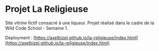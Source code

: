 # Projet La Religieuse

Site vitrine fictif consacré à une liqueur. Projet réalisé dans le cadre de la Wild Code School - Semaine 1.

Deployment : [https://axelbizel.github.io/la-religieuse/index.html](https://axelbizel.github.io/la-religieuse/index.html)